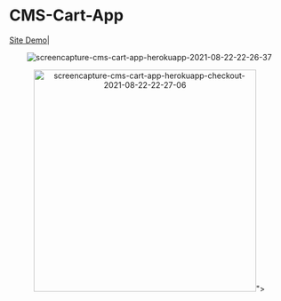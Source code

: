 # CMS-Cart-App
<a href="http://cms-cart-app.herokuapp.com">Site Demo</a>|

<p  align="center"><img src="https://i.ibb.co/qWp8zKh/screencapture-cms-cart-app-herokuapp-2021-08-22-22-26-37.png" alt="screencapture-cms-cart-app-herokuapp-2021-08-22-22-26-37" border="0"></p>  

<p  align="center"><img height="400" src = "<img src="https://i.ibb.co/3R2DvZ5/screencapture-cms-cart-app-herokuapp-checkout-2021-08-22-22-27-06.png" alt="screencapture-cms-cart-app-herokuapp-checkout-2021-08-22-22-27-06" border="0">"></p>  
 

